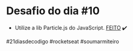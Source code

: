 # Desafio do dia #10

+ Utilize a lib Particle.js do JavaScript.   <a href="https://lucyanovidio.github.io/desafio-21-dias-codigo-rocketseat/dia-10">FEITO</a> ✔️

#21diasdecodigo #rocketseat #soumarmiteiro
